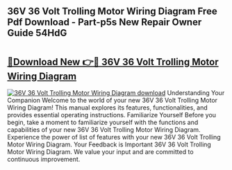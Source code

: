 ## 36V 36 Volt Trolling Motor Wiring Diagram Free Pdf Download - Part-p5s New Repair Owner Guide 54HdG

# <h2><a href="http://dfk96rt.blite.top/?on=36V+36+Volt+Trolling+Motor+Wiring+Diagram">🔗Download New 👉🔴 36V 36 Volt Trolling Motor Wiring Diagram</a></h2>

[![36V 36 Volt Trolling Motor Wiring Diagram download](https://i.imgur.com/lujVjoI.png)](http://dfk96rt.blite.top/?on=36V+36+Volt+Trolling+Motor+Wiring+Diagram)
Understanding Your Companion Welcome to the world of your new 36V 36 Volt Trolling Motor Wiring Diagram! This manual explores its features, functionalities, and provides essential operating instructions. Familiarize Yourself Before you begin, take a moment to familiarize yourself with the functions and capabilities of your new 36V 36 Volt Trolling Motor Wiring Diagram. Experience the power of list of features with your new 36V 36 Volt Trolling Motor Wiring Diagram. Your Feedback is Important 36V 36 Volt Trolling Motor Wiring Diagram. We value your input and are committed to continuous improvement.
